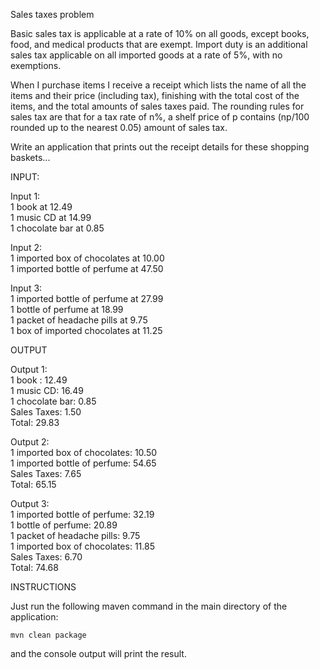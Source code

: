 Sales taxes problem

Basic sales tax is applicable at a rate of 10% on all goods, except books, food, and medical products that are exempt. Import duty is an additional sales tax applicable on all imported goods at a rate of 5%, with no exemptions.

When I purchase items I receive a receipt which lists the name of all the items and their price (including tax), finishing with the total cost of the items, and the total amounts of sales taxes paid. The rounding rules for sales tax are that for a tax rate of n%, a shelf price of p contains (np/100 rounded up to the nearest 0.05) amount of sales tax.

Write an application that prints out the receipt details for these shopping baskets...

INPUT:

Input 1: <br/>
1 book at 12.49 <br/>
1 music CD at 14.99 <br/>
1 chocolate bar at 0.85 <br/>

Input 2: <br/>
1 imported box of chocolates at 10.00 <br/>
1 imported bottle of perfume at 47.50

Input 3: <br/>
1 imported bottle of perfume at 27.99 <br/>
1 bottle of perfume at 18.99 <br/>
1 packet of headache pills at 9.75 <br/>
1 box of imported chocolates at 11.25 <br/>

OUTPUT

Output 1: <br/>
1 book : 12.49 <br/>
1 music CD: 16.49 <br/>
1 chocolate bar: 0.85 <br/>
Sales Taxes: 1.50 <br/>
Total: 29.83 <br/>

Output 2: <br/>
1 imported box of chocolates: 10.50 <br/>
1 imported bottle of perfume: 54.65 <br/>
Sales Taxes: 7.65 <br/>
Total: 65.15 <br/>

Output 3: <br/>
1 imported bottle of perfume: 32.19 <br/>
1 bottle of perfume: 20.89 <br/>
1 packet of headache pills: 9.75 <br/>
1 imported box of chocolates: 11.85 <br/>
Sales Taxes: 6.70 <br/>
Total: 74.68 <br/>

INSTRUCTIONS

Just run the following maven command in the main directory of the application:<br/>

<pre><code>mvn clean package</code></pre>

and the console output will print the result.